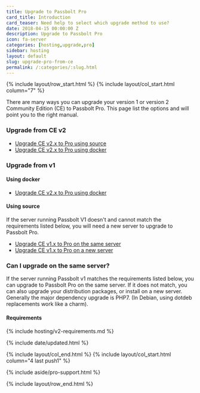 ```yaml
---
title: Upgrade to Passbolt Pro
card_title: Introduction
card_teaser: Need help to select which upgrade method to use?
date: 2018-04-15 00:00:00 Z
description: Upgrade to Passbolt Pro
icon: fa-server
categories: [hosting,upgrade,pro]
sidebar: hosting
layout: default
slug: upgrade-pro-from-ce
permalink: /:categories/:slug.html
---
```


{% include layout/row_start.html %}
{% include layout/col_start.html column="7" %}

There are many ways you can upgrade your version 1 or version 2 Community Edition (CE) to Passbolt Pro.
This page list the options and will point you to the right manual.

### Upgrade from CE v2

- [Upgrade CE v2.x to Pro using source](/hosting/upgrade/pro/upgrade-pro-from-ce-v2)
- [Upgrade CE v2.x to Pro using docker](/hosting/upgrade/pro/upgrade-pro-from-v2-docker)


### Upgrade from v1

#### Using docker
- [Upgrade CE v2.x to Pro using docker](/hosting/upgrade/pro/upgrade-pro-from-v1-docker)


#### Using source
If the server running Passbolt V1 doesn't and cannot match the requirements listed below, you will need a new server 
to upgrade to Passbolt Pro.

- [Upgrade CE v1.x to Pro on the same server](/hosting/upgrade/pro/upgrade-pro-from-ce-v1-same-server)
- [Upgrade CE v1.x to Pro on a new server](/hosting/upgrade/pro/upgrade-pro-from-ce-v1-new-server)

### Can I upgrade on the same server?
If the server running Passbolt v1 matches the requirements listed below, you can upgrade to Passbolt Pro on the same server.
If it does not match, you can also upgrade your distribution packages, or install on a new server.
Generally the major dependency upgrade is PHP7. (In Debian, using dotdeb replacements work like a charm).

#### Requirements
{% include hosting/v2-requirements.md %}

{% include date/updated.html %}

{% include layout/col_end.html %}
{% include layout/col_start.html column="4 last push1" %}

{% include aside/pro-support.html %}

{% include layout/row_end.html %}
